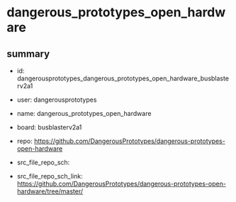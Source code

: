 # dangerous_prototypes_open_hardware
 
## summary 
* id: dangerousprototypes_dangerous_prototypes_open_hardware_busblasterv2a1
* user: dangerousprototypes
* name: dangerous_prototypes_open_hardware
* board: busblasterv2a1
* repo: https://github.com/DangerousPrototypes/dangerous-prototypes-open-hardware



* src_file_repo_sch: 
* src_file_repo_sch_link: https://github.com/DangerousPrototypes/dangerous-prototypes-open-hardware/tree/master/






